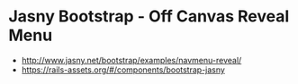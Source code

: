 # Jasny Bootstrap - Off Canvas Reveal Menu

* http://www.jasny.net/bootstrap/examples/navmenu-reveal/
* https://rails-assets.org/#/components/bootstrap-jasny